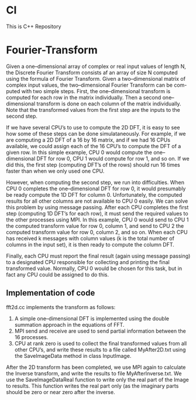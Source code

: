 # CI
This is C++ Repository
# Fourier-Transform

Given a one–dimensional array of complex or real input values of length N, the Discrete Fourier Transform consists af an array of size N computed using the formula of Fourier Transform. Given a two–dimensional matrix of complex input values, the two–dimensional Fourier Transform can be com- puted with two simple steps. First, the one–dimensional transform is computed for each row in the matrix individually. Then a second one–dimensional transform is done on each column of the matrix individually. Note that the transformed values from the first step are the inputs to the second step.

If we have several CPU’s to use to compute the 2D DFT, it is easy to see how some of these steps can be done simulataneously. For example, if we are computing a 2D DFT of a 16 by 16 matrix, and if we had 16 CPUs available, we could assign each of the 16 CPU’s to compute the DFT of a given row. In this simple example, CPU 0 would compute the one–dimensional DFT for row 0, CPU 1 would compute for row 1, and so on. If we did this, the first step (computing DFT’s of the rows) should run 16 times faster than when we only used one CPU.

However, when computing the second step, we run into difficulties. When CPU 0 completes the one–dimensional DFT for row 0, it would presumably be ready compute the 1D DFT for column 0. Unfortunately, the computed results for all other columns are not available to CPU 0 easily. We can solve this problem by using message passing. After each CPU completes the first step (computing 1D DFT’s for each row), it must send the required values to the other processes using MPI. In this example, CPU 0 would send to CPU 1 the computed transform value for row 0, column 1, and send to CPU 2 the computed transform value for row 0, column 2, and so on. When each CPU has received k messages with column values (k is the total number of columns in the input set), it is then ready to compute the column DFT.

Finally, each CPU must report the final result (again using message passing) to a designated CPU responsible for collecting and printing the final transformed value. Normally, CPU 0 would be chosen for this task, but in fact any CPU could be assigned to do this.

## Implementation of code

fft2d.cc implements the transform as follows:

1. A simple one–dimensional DFT is implemented using the double summation approach in the equations of FFT.
2. MPI send and receive are used to send partial information between the 16 processes.
3. CPU at rank zero is used to collect the final transformed values from all other CPU’s, and write these results to a file called MyAfter2D.txt using the SaveImageData method in class InputImage.

After the 2D transform has been completed, we use MPI again to calculate the Inverse transform, and write the results to file MyAfterInverse.txt. We use the SaveImageDataReal function to write only the real part of the Image to results. This function writes the real part only (as the imaginary parts should be zero or near zero after the inverse.

